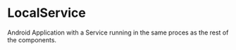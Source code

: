 LocalService
=============

Android Application with a Service running in the same proces as the rest of the components.

